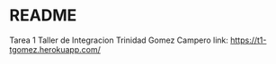 # README

Tarea 1 Taller de Integracion
Trinidad Gomez Campero
link: https://t1-tgomez.herokuapp.com/
